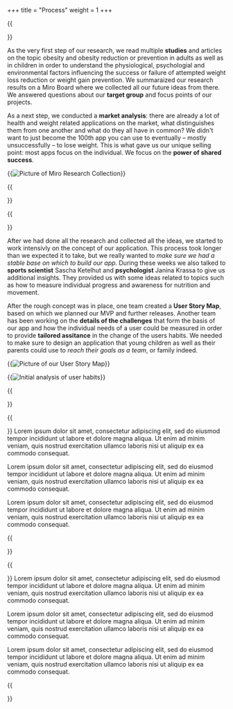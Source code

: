 +++
title = "Process"
weight = 1
+++

{{<section title="Research">}}

As the very first step of our research, we read multiple **studies** and articles on the topic obesity and obesity reduction or prevention in adults as well as in children in order to understand the physiological, psychologial and environmental factors influencing the success or failure of attempted weight loss reduction or weight gain prevention. We summaraized our research results on a Miro Board where we collected all our future ideas from there. We answered questions about our **target group** and focus points of our projects. 

As a next step, we conducted a **market analysis**: there are already a lot of health and weight related applications on the market, what distinguishes them from one another and what do they all have in common? We didn't want to just become the 100th app you can use to eventually – mostly unsuccessfully – to lose weight. This is what gave us our unique selling point: most apps focus on the individual. We focus on the **power of shared success**.

{{<image src="research.png" alt="Picture of Miro Research Collection" caption="Research and ideas collected on Miro">}}

{{</section>}}

{{<section title="Concept">}}

After we had done all the research and collected all the ideas, we started to work intensivly on the concept of our application. This process took longer than we expected it to take, but we really wanted to *make sure we had a stable base on which to build our app*. During these weeks we also talked to **sports scientist** Sascha Ketelhut and **psychologist** Janina Krassa to give us additional insights. They provided us with some ideas related to topics such as how to measure individual progress and awareness for nutrition and movement.

After the rough concept was in place, one team created a **User Story Map**, based on which we planned our MVP and further releases. Another team has been working on the **details of the challenges** that form the basis of our app and how the individual needs of a user could be measured in order to provide **tailored assitance** in the change of the users habits. We needed to make sure to design an application that young children as well as their parents could use to *reach their goals as a team*, or family indeed.

{{<image src="usm.png" alt="Picture of our User Story Map" caption="User Story Map">}}

{{<image src="chatbot.png" alt="Initial analysis of user habits" caption="Initial analysis of user habits">}}



{{</section>}}

{{<section title="Design">}}
Lorem ipsum dolor sit amet, consectetur adipiscing elit, sed do eiusmod tempor incididunt ut labore et dolore magna aliqua. Ut enim ad minim veniam, quis nostrud exercitation ullamco laboris nisi ut aliquip ex ea commodo consequat. 


Lorem ipsum dolor sit amet, consectetur adipiscing elit, sed do eiusmod tempor incididunt ut labore et dolore magna aliqua. Ut enim ad minim veniam, quis nostrud exercitation ullamco laboris nisi ut aliquip ex ea commodo consequat. 

Lorem ipsum dolor sit amet, consectetur adipiscing elit, sed do eiusmod tempor incididunt ut labore et dolore magna aliqua. Ut enim ad minim veniam, quis nostrud exercitation ullamco laboris nisi ut aliquip ex ea commodo consequat. 

{{</section>}}

{{<section title="Implementation">}}
Lorem ipsum dolor sit amet, consectetur adipiscing elit, sed do eiusmod tempor incididunt ut labore et dolore magna aliqua. Ut enim ad minim veniam, quis nostrud exercitation ullamco laboris nisi ut aliquip ex ea commodo consequat. 


Lorem ipsum dolor sit amet, consectetur adipiscing elit, sed do eiusmod tempor incididunt ut labore et dolore magna aliqua. Ut enim ad minim veniam, quis nostrud exercitation ullamco laboris nisi ut aliquip ex ea commodo consequat. 

Lorem ipsum dolor sit amet, consectetur adipiscing elit, sed do eiusmod tempor incididunt ut labore et dolore magna aliqua. Ut enim ad minim veniam, quis nostrud exercitation ullamco laboris nisi ut aliquip ex ea commodo consequat. 

{{</section>}}

